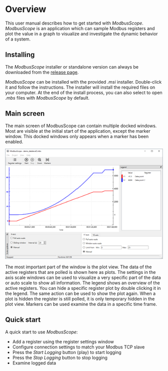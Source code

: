 # Overview

This user manual describes how to get started with *ModbusScope*. *ModbusScope* is an application which can sample Modbus registers and plot the value in a graph to visualize and investigate the dynamic behavior of a system.

## Installing

The *ModbusScope* installer or standalone version can always be downloaded from the [release page](https://github.com/jgeudens/ModbusScope/releases).  

*ModbusScope* can be installed with the provided *.msi* installer. Double-click it and follow the instructions. The installer will install the required files on your computer. At the end of the install process, you can also select to open *.mbs* files with *ModbusScope* by default.

## Main screen

The main screen of ModbusScope can contain multiple docked windows. Most are visible at the initial start of the application, except the marker window. This docked windows only appears when a marker has been enabled.

![image](../_static/user_manual/modbusscope.png)

The most important part of the window is the plot view. The data of the active registers that are polled is shown here as plots. The settings in the axis scale windows can be used to visualize a very specific part of the data or auto scale to show all information. The legend shows an overview of the active registers. You can hide a specific register plot by double clicking it in the legend. The same action can be used to show the plot again. When a plot is hidden the register is still polled, it is only temporary hidden in the plot view. Markers can be used examine the data in a specific time frame.

## Quick start

A quick start to use *ModbusScope*:

* Add a register using the register settings window
* Configure connection settings to match your Modbus TCP slave
* Press the *Start Logging* button (play) to start logging
* Press the *Stop Logging* button to stop logging
* Examine logged data
